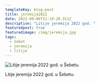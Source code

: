 ```yaml
---
templateKey: blog-post
title: jeremija2022
date: 2022-09-06T11:19:28.911Z
description: "Litije jeremija 2022 god. "
featuredpost: true
featuredimage: /img/jeremija.jpg
tags:
  - šebet
  - jeremija
  - litije
---
```

![Litije jeremija 2022 god.  u Šebetu.](/img/jeremija.jpg "Litije jeremija 2022 god.  u Šebetu.")

Litije jeremija 2022 god.  u Šebetu.